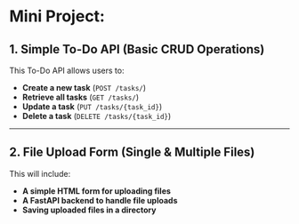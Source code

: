 # Mini Project:

## **1. Simple To-Do API (Basic CRUD Operations)**

This To-Do API allows users to:

- **Create a new task** (`POST /tasks/`)
- **Retrieve all tasks** (`GET /tasks/`)
- **Update a task** (`PUT /tasks/{task_id}`)
- **Delete a task** (`DELETE /tasks/{task_id}`)

---

## **2. File Upload Form (Single & Multiple Files)**

This will include:

- **A simple HTML form for uploading files**
- **A FastAPI backend to handle file uploads**
- **Saving uploaded files in a directory**

